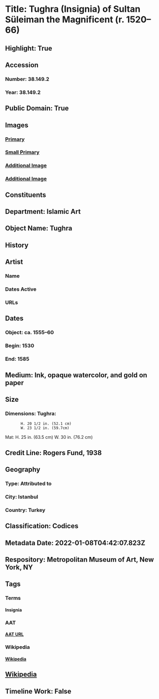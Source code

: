 # Title: Tughra (Insignia) of Sultan Süleiman the Magnificent (r. 1520–66)
## Highlight: True
## Accession
### Number: 38.149.2
### Year: 38.149.2
## Public Domain: True
## Images
### [Primary](https://images.metmuseum.org/CRDImages/is/original/DP234753.jpg)
### [Small Primary](https://images.metmuseum.org/CRDImages/is/web-large/DP234753.jpg)
### [Additional Image](https://images.metmuseum.org/CRDImages/is/original/38.149.2.jpg)
### [Additional Image](https://images.metmuseum.org/CRDImages/is/original/116664.jpg)
## Constituents
## Department: Islamic Art
## Object Name: Tughra
## History
## Artist
### Name
### Dates Active
### URLs
## Dates
### Object: ca. 1555–60
### Begin: 1530
### End: 1585
## Medium: Ink, opaque watercolor, and gold on paper
## Size
### Dimensions: Tughra:
           H. 20 1/2 in. (52.1 cm)
           W. 23 1/2 in. (59.7cm)
Mat: 
        H. 25 in. (63.5 cm)
        W. 30 in. (76.2 cm)
## Credit Line: Rogers Fund, 1938
## Geography
### Type: Attributed to
### City: Istanbul
### Country: Turkey
## Classification: Codices
## Metadata Date: 2022-01-08T04:42:07.823Z
## Respository: Metropolitan Museum of Art, New York, NY
## Tags
### Terms
#### Insignia
### AAT
#### [AAT URL](http://vocab.getty.edu/page/aat/300028725)
### Wikipedia
#### [Wikipedia]()
## [Wikipedia](https://www.wikidata.org/wiki/Q29385098)
## Timeline Work: False